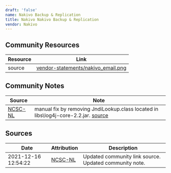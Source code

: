 ```yaml
---
draft: 'false'
name: Nakivo Backup & Replication
title: Nakivo Nakivo Backup & Replication
vendor: Nakivo
---
```



## Community Resources
| Resource | Link |
| --- | --- |
| source | [vendor-statements/nakivo_email.png](vendor-statements/nakivo_email.png) |

## Community Notes
| Source | Note |
| --- | --- |
| [NCSC-NL](https://github.com/NCSC-NL/log4shell/blob/main/software/README.md) | manual fix by removing JndiLookup.class located in libs\log4j-core-2.2.jar. [source](https://forum.nakivo.com/index.php?/topic/7574-log4j-cve-2021-44228/#comment-9145) |

## Sources
| Date | Attribution | Description |
| --- | --- | --- |
| 2021-12-16 12:54:22 | [NCSC-NL](https://github.com/NCSC-NL/log4shell/blob/main/software/README.md) | Updated community link source. Updated community note.  |
